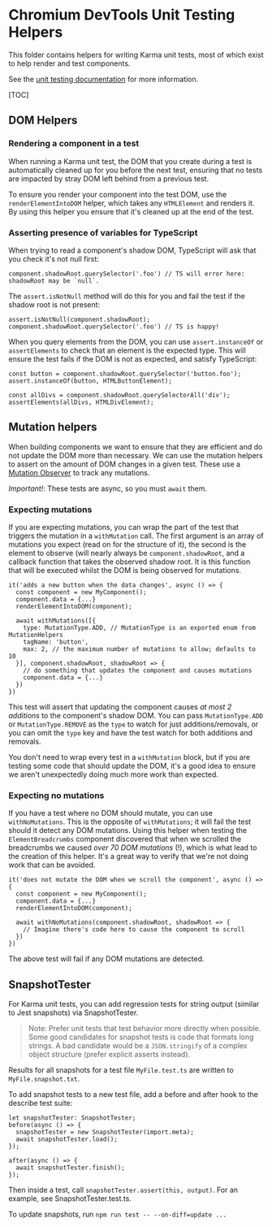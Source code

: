 # Chromium DevTools Unit Testing Helpers

This folder contains helpers for writing Karma unit tests, most of which exist to help render and test components.

See the [unit testing documentation](../../test/unit/README.md) for more information.

[TOC]

## DOM Helpers

### Rendering a component in a test

When running a Karma unit test, the DOM that you create during a test is automatically cleaned up for you before the next test, ensuring that no tests are impacted by stray DOM left behind from a previous test.

To ensure you render your component into the test DOM, use the `renderElementIntoDOM` helper, which takes any `HTMLElement` and renders it. By using this helper you ensure that it's cleaned up at the end of the test.

### Asserting presence of variables for TypeScript

When trying to read a component's shadow DOM, TypeScript will ask that you check it's not null first:

```
component.shadowRoot.querySelector('.foo') // TS will error here: shadowRoot may be `null`.
```

The `assert.isNotNull` method will do this for you and fail the test if the shadow root is not present:

```
assert.isNotNull(component.shadowRoot);
component.shadowRoot.querySelector('.foo') // TS is happy!
```

When you query elements from the DOM, you can use `assert.instanceOf` or `assertElements` to check that an element is the expected type. This will ensure the test fails if the DOM is not as expected, and satisfy TypeScript:

```
const button = component.shadowRoot.querySelector('button.foo');
assert.instanceOf(button, HTMLButtonElement);

const allDivs = component.shadowRoot.querySelectorAll('div');
assertElements(allDivs, HTMLDivElement);
```

## Mutation helpers

When building components we want to ensure that they are efficient and do not update the DOM more than necessary. We can use the mutation helpers to assert on the amount of DOM changes in a given test. These use a [Mutation Observer](https://developer.mozilla.org/en/docs/Web/API/MutationObserver) to track any mutations.

_Important!_: These tests are async, so you must `await` them.

### Expecting mutations

If you are expecting mutations, you can wrap the part of the test that triggers the mutation in a `withMutation` call. The first argument is an array of mutations you expect (read on for the structure of it), the second is the element to observe (will nearly always be `component.shadowRoot`, and a callback function that takes the observed shadow root. It is this function that will be executed whilst the DOM is being observed for mutations.

```
it('adds a new button when the data changes', async () => {
  const component = new MyComponent();
  component.data = {...}
  renderElementIntoDOM(component);

  await withMutations([{
    type: MutationType.ADD, // MutationType is an exported enum from MutationHelpers
    tagName: 'button',
    max: 2, // the maximum number of mutations to allow; defaults to 10
  }], component.shadowRoot, shadowRoot => {
    // do something that updates the component and causes mutations
    component.data = {...}
  })
})
```

This test will assert that updating the component causes _at most 2 additions_ to the component's shadow DOM. You can pass `MutationType.ADD` or `MutationType.REMOVE` as the `type` to watch for just additions/removals, or you can omit the `type` key and have the test watch for both additions and removals.

You don't need to wrap every test in a `withMutation` block, but if you are testing some code that should update the DOM, it's a good idea to ensure we aren't unexpectedly doing much more work than expected.

### Expecting no mutations

If you have a test where no DOM should mutate, you can use `withNoMutations`. This is the opposite of `withMutations`; it will fail the test should it detect any DOM mutations. Using this helper when testing the `ElementBreadcrumbs` component discovered that when we scrolled the breadcrumbs we caused _over 70 DOM mutations_ (!), which is what lead to the creation of this helper. It's a great way to verify that we're not doing work that can be avoided.

```
it('does not mutate the DOM when we scroll the component', async () => {
  const component = new MyComponent();
  component.data = {...}
  renderElementIntoDOM(component);

  await withNoMutations(component.shadowRoot, shadowRoot => {
    // Imagine there's code here to cause the component to scroll
  })
})
```

The above test will fail if any DOM mutations are detected.

## SnapshotTester

For Karma unit tests, you can add regression tests for string output (similar to Jest snapshots) via SnapshotTester.

> Note: Prefer unit tests that test behavior more directly when possible. Some good candidates for snapshot tests is code that formats long strings. A bad candidate would be a `JSON.stringify` of a complex object structure (prefer explicit asserts instead).

Results for all snapshots for a test file `MyFile.test.ts` are written to `MyFile.snapshot.txt`.

To add snapshot tests to a new test file, add a before and after hook to the describe test suite:

```
let snapshotTester: SnapshotTester;
before(async () => {
  snapshotTester = new SnapshotTester(import.meta);
  await snapshotTester.load();
});

after(async () => {
  await snapshotTester.finish();
});
```

Then inside a test, call `snapshotTester.assert(this, output)`. For an example, see SnapshotTester.test.ts.

To update snapshots, run `npm run test -- --on-diff=update ...`

